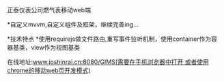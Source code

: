 正泰仪表公司燃气表移动web端

*自定义mvvm,自定义组件及框架，继续完善ing...

*技术特点
*使用requirejs做文件路由,重写事件监听机制，使用container作为容器基类，view作为视图基类

在线地址:www.joshinrai.cn:8080/GIMS(需要在手机浏览器中打开,或者使用chrome的移动web页开发模式)
